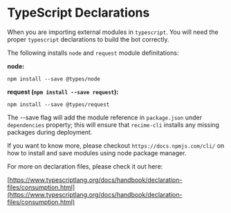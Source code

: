 # TypeScript Declarations

When you are importing external modules in `typescript`. You will need the proper `typescript` declarations to build the bot correctly.

The following installs `node` and `request` module definitations:

**node:**

```
npm install --save @types/node

```

**request (`npm install --save request`):**

```
npm install --save @types/request

```

The --save flag will add the module reference in `package.json` under `dependencies` property; this will ensure that `recime-cli`  installs any missing packages during deployment.


If you want to know more, please checkout `https://docs.npmjs.com/cli/` on how to install and save modules using node package manager.


For more on declaration files, please check it out here:

[https://www.typescriptlang.org/docs/handbook/declaration-files/consumption.html](https://www.typescriptlang.org/docs/handbook/declaration-files/consumption.html)





